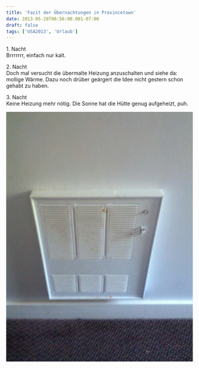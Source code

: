 ```yaml
---
title: 'Fazit der Übernachtungen in Provincetown'
date: 2013-05-28T06:56:00.001-07:00
draft: false
tags: ['USA2013', 'Urlaub']
---
```


1\. Nacht  
Brrrrrrr, einfach nur kalt.

2\. Nacht  
Doch mal versucht die übermalte Heizung anzuschalten und siehe da: mollige Wärme. Dazu noch drüber geärgert die Idee nicht gestern schon gehabt zu haben.

3\. Nacht  
Keine Heizung mehr nötig. Die Sonne hat die Hütte genug aufgeheizt, puh.

![](/urlaub11to15-images/13/IMG_20130528_095201.jpg)